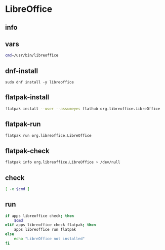 # LibreOffice

## info


## vars
```sh
cmd=/usr/bin/libreoffice
```


## dnf-install
```
sudo dnf install -y libreoffice
```

## flatpak-install
```sh
flatpak install --user --assumeyes flathub org.libreoffice.LibreOffice
```

## flatpak-run
```sh
flatpak run org.libreoffice.LibreOffice
```

## flatpak-check
```sh
flatpak info org.libreoffice.LibreOffice > /dev/null
```

## check
```sh
[ -x $cmd ]
```

## run
```sh
if apps libreoffice check; then
    $cmd
elif apps libreoffice check flatpak; then
    apps libreoffice run flatpak
else
    echo "LibreOffice not installed"
fi
```

